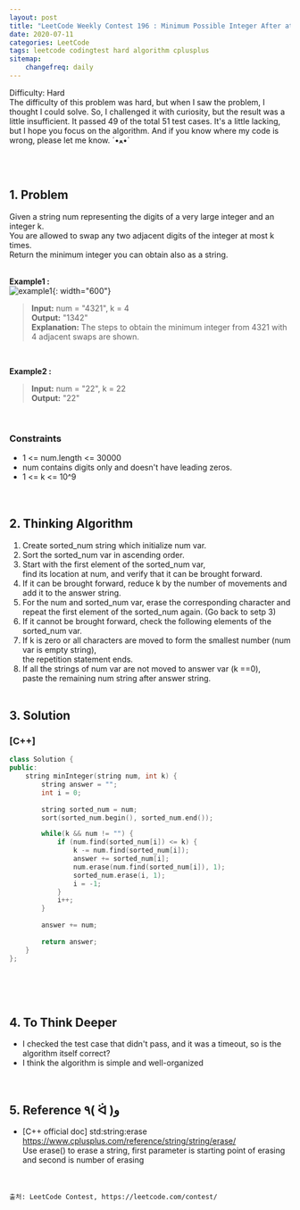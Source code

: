 ```yaml
---
layout: post
title: "LeetCode Weekly Contest 196 : Minimum Possible Integer After at Most K Adjacent Swaps On Digits"
date: 2020-07-11
categories: LeetCode
tags: leetcode codingtest hard algorithm cplusplus
sitemap:
    changefreq: daily
---
```

Difficulty: Hard  
The difficulty of this problem was hard, but when I saw the problem, I thought I could solve. So, I challenged it with curiosity, but the result was a little insufficient. It passed 49 of the total 51 test cases. It's a little lacking, but I hope you focus on the algorithm. And if you know where my code is wrong, please let me know. ´•ﻌ•`  
<br/>

<br/>

## 1. Problem
Given a string num representing the digits of a very large integer and an integer k.  
You are allowed to swap any two adjacent digits of the integer at most k times.  
Return the minimum integer you can obtain also as a string.  
<br/>

**Example1 :**  
![example1](https://assets.leetcode.com/uploads/2020/06/17/q4_1.jpg){: width="600"}  
> **Input:** num = "4321", k = 4  
> **Output:** "1342"  
> **Explanation:** The steps to obtain the minimum integer from 4321 with 4 adjacent swaps are shown.  
<br/>

**Example2 :**  
> **Input:** num = "22", k = 22  
> **Output:** "22"  
<br/>

### Constraints
- 1 <= num.length <= 30000
- num contains digits only and doesn't have leading zeros.
- 1 <= k <= 10^9
<br/><br/><br/>

## 2. Thinking Algorithm
1. Create sorted_num string which initialize num var.  
2. Sort the sorted_num var in ascending order.  
3. Start with the first element of the sorted_num var,  
find its location at num, and verify that it can be brought forward.  
4. If it can be brought forward, reduce k by the number of movements and add it to the answer string.  
5. For the num and sorted_num var, erase the corresponding character and repeat the first element of the sorted_num again. (Go back to setp 3)  
6. If it cannot be brought forward, check the following elements of the sorted_num var.  
7. If k is zero or all characters are moved to form the smallest number (num var is empty string),  
the repetition statement ends.  
8. If all the strings of num var are not moved to answer var (k ==0),  
paste the remaining num string after answer string.
<br/><br/>

## 3. Solution
### [C++]
```c++
class Solution {
public:
    string minInteger(string num, int k) {
        string answer = "";
        int i = 0;
        
        string sorted_num = num;
        sort(sorted_num.begin(), sorted_num.end());

        while(k && num != "") {
            if (num.find(sorted_num[i]) <= k) {
                k -= num.find(sorted_num[i]);
                answer += sorted_num[i];
                num.erase(num.find(sorted_num[i]), 1);
                sorted_num.erase(i, 1);
                i = -1;
            }
            i++;
        }
        
        answer += num;
        
        return answer;
    }
};
```
<br/><br/><br/>

## 4. To Think Deeper
- I checked the test case that didn't pass, and it was a timeout, so is the algorithm itself correct?
- I think the algorithm is simple and well-organized
<br/><br/><br/>

## 5. Reference ٩( ᐛ )و
- [C++ official doc] std:string:erase <https://www.cplusplus.com/reference/string/string/erase/>  
Use erase() to erase a string, first parameter is starting point of erasing and second is number of erasing
<br/><br/><br/>

```
출처: LeetCode Contest, https://leetcode.com/contest/
```